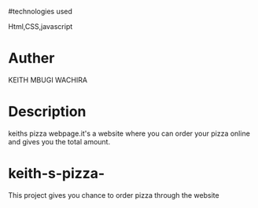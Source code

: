 
#technologies used

Html,CSS,javascript

# Auther 

KEITH MBUGI WACHIRA 

# Description 

keiths pizza webpage.it's a website where you can order your pizza online and  gives you the total amount. 

# keith-s-pizza-
This project gives you chance to order pizza through the website 
